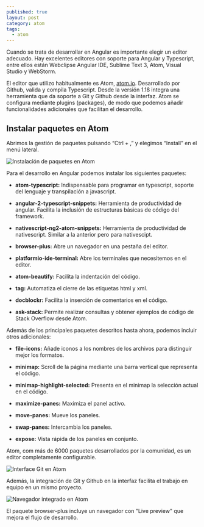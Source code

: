 ```yaml
---
published: true
layout: post
category: atom
tags:
  - atom
---
```

Cuando se trata de desarrollar en Angular es importante elegir un editor adecuado. Hay excelentes editores con soporte para Angular y Typescript, entre ellos están Webclipse Angular IDE, Sublime Text 3, Atom, Visual Studio y WebStorm.

El editor que utilizo habitualmente es Atom, [atom.io](https://atom.io/ "Obtener el editor Atom"). Desarrollado por Github, valida y compila Typescript. Desde la versión 1.18 integra una herramienta que da soporte a Git y Github desde la interfaz. Atom se configura mediante plugins (packages), de modo que podemos añadir funcionalidades adicionales que facilitan el desarrollo.



## Instalar paquetes en Atom

Abrimos la gestión de paquetes pulsando “Ctrl + ,” y elegimos “Install” en el menú lateral.


![Instalación de paquetes en Atom]({{site.baseurl}}/images/atom-packages.jpg)


Para el desarrollo en Angular podemos instalar los siguientes paquetes:

- **atom-typescript:** Indispensable para programar en typescript, soporte del lenguaje y transpilación a javascript.

- **angular-2-typescript-snippets:** Herramienta de productividad de angular. Facilita la inclusión de estructuras básicas de código del framework.

- **nativescript-ng2-atom-snippets:** Herramienta de productividad de nativescript. Similar a la anterior pero para nativescipt.

- **browser-plus:** Abre un navegador en una pestaña del editor.

- **platformio-ide-terminal:** Abre los terminales que necesitemos en el editor.

- **atom-beautify:** Facilita la indentación del código.

- **tag:** Automatiza el cierre de las etiquetas html y xml.

- **docblockr:** Facilita la inserción de comentarios en el código.

- **ask-stack:** Permite realizar consultas y obtener ejemplos de código de Stack Overflow desde Atom.


Además de los principales paquetes descritos hasta ahora, podemos incluir otros adicionales:

- **file-icons:** Añade iconos a los nombres de los archivos para distinguir mejor los formatos.

- **minimap:** Scroll de la página mediante una barra vertical que representa el código.

- **minimap-highlight-selected:** Presenta en el minimap la selección actual en el código.

- **maximize-panes:** Maximiza el panel activo.

- **move-panes:** Mueve los paneles.

- **swap-panes:** Intercambia los paneles.

- **expose:** Vista rápida de los paneles en conjunto.

Atom, com más de 6000 paquetes desarrollados por la comunidad, es un editor completamente configurable.

![Interface Git en Atom]({{site.baseurl}}/images/atom-git.jpg)


Además, la integración de Git y Github en la interfaz facilita el trabajo en equipo en un mismo proyecto.


![Navegador integrado en Atom]({{site.baseurl}}/images/atom-browser.jpg)

El paquete browser-plus incluye un navegador con "Live preview" que mejora el flujo de desarrollo.
